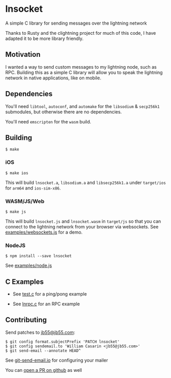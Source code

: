 
# lnsocket

A simple C library for sending messages over the lightning network

Thanks to Rusty and the clightning project for much of this code, I have
adapted it to be more library friendly.


## Motivation

I wanted a way to send custom messages to my lightning node, such as RPC.
Building this as a simple C library will allow you to speak the lightning
network in native applications, like on mobile.


## Dependencies

You'll need `libtool`, `autoconf`, and `automake` for the `libsodium` &
`secp256k1` submodules, but otherwise there are no dependencies.

You'll need `emscripten` for the `wasm` build.

## Building

    $ make

### iOS

    $ make ios

This will build `lnsocket.a`, `libsodium.a` and `libsecp256k1.a` under
`target/ios` for `arm64` and `ios-sim-x86`.


### WASM/JS/Web

    $ make js

This will build `lnsocket.js` and `lnsocket.wasm` in `target/js` so that you
can connect to the lightning network from your browser via websockets. See
[examples/websockets.js](examples/websockets.js) for a demo.

### NodeJS

    $ npm install --save lnsocket

See [examples/node.js](examples/node.js)

## C Examples

* See [test.c](test.c) for a ping/pong example

* See [lnrpc.c](lnrpc.c) for an RPC example

## Contributing

Send patches to [jb55@jb55.com](mailto:jb55@jb55.com):

    $ git config format.subjectPrefix 'PATCH lnsocket'
    $ git config sendemail.to 'William Casarin <jb55@jb55.com>'
    $ git send-email --annotate HEAD^

See [git-send-email.io](https://git-send-email.io/) for configuring your mailer

You can [open a PR on github](https://github.com/jb55/lnsocket) as well
